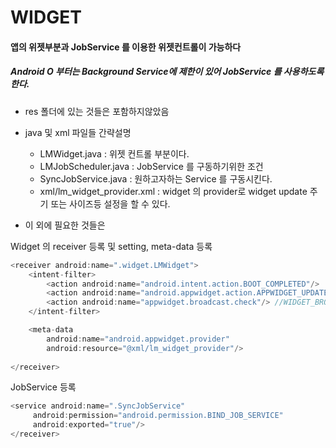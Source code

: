 # WIDGET
#### 앱의 위젯부분과 JobService 를 이용한 위젯컨트롤이 가능하다
##### Android O 부터는 Background Service에 제한이 있어 JobService 를 사용하도록 한다.

* res 폴더에 있는 것들은 포함하지않았음
* java 및 xml 파일들 간략설명
   * LMWidget.java : 위젯 컨트롤 부분이다.
   * LMJobScheduler.java : JobService 를 구동하기위한 조건
   * SyncJobService.java : 원하고자하는 Service 를 구동시킨다.
   * xml/lm_widget_provider.xml : widget 의 provider로 widget update 주기 또는 사이즈등 설정을 할 수 있다.
   
* 이 외에 필요한 것들은

Widget 의 receiver 등록 및 setting, meta-data 등록

```java
<receiver android:name=".widget.LMWidget">
	<intent-filter>
		<action android:name="android.intent.action.BOOT_COMPLETED"/>
		<action android:name="android.appwidget.action.APPWIDGET_UPDATE"/>
		<action android:name="appwidget.broadcast.check"/> //WIDGET_BROADCAST_CHECK
	</intent-filter>

	<meta-data
		android:name="android.appwidget.provider"
		android:resource="@xml/lm_widget_provider"/>
		
</receiver>
```

JobService 등록
```java
<service android:name=".SyncJobService"
	 android:permission="android.permission.BIND_JOB_SERVICE"
	 android:exported="true"/>
</receiver>
```
